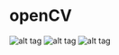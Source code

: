 # openCV
![alt tag](https://raw.github.com/Ray0427/openCV/develop/image1.jpg)
![alt tag](https://raw.github.com/Ray0427/openCV/develop/image2.jpg)
![alt tag](https://raw.github.com/Ray0427/openCV/develop/image3.jpg)
